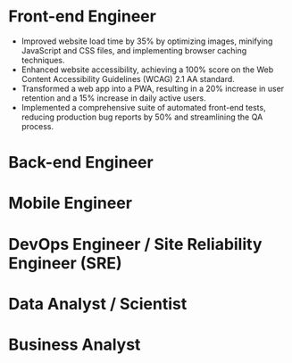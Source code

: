 # Front-end Engineer

- Improved website load time by 35% by optimizing images, minifying JavaScript and CSS files, and implementing browser caching techniques.
- Enhanced website accessibility, achieving a 100% score on the Web Content Accessibility Guidelines (WCAG) 2.1 AA standard.
- Transformed a web app into a PWA, resulting in a 20% increase in user retention and a 15% increase in daily active users.
- Implemented a comprehensive suite of automated front-end tests, reducing production bug reports by 50% and streamlining the QA process.

# Back-end Engineer

# Mobile Engineer

# DevOps Engineer / Site Reliability Engineer (SRE)

# Data Analyst / Scientist

# Business Analyst
